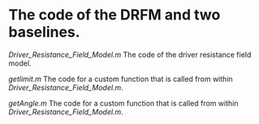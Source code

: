 # The code of the DRFM and two baselines.
*Driver_Resistance_Field_Model.m* The code of the driver resistance field model.

*getlimit.m* The code for a custom function that is called from within *Driver_Resistance_Field_Model.m*.

*getAngle.m* The code for a custom function that is called from within *Driver_Resistance_Field_Model.m*.
